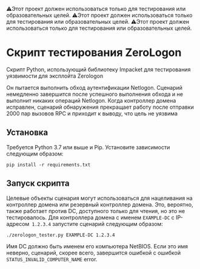 ⚠️Этот проект должен использоваться только для тестирования или образовательных целей.
⚠️Этот проект должен использоваться только для тестирования или образовательных целей.
⚠️Этот проект должен использоваться только для тестирования или образовательных целей.

# Скрипт тестирования ZeroLogon

Скрипт Python, использующий библиотеку Impacket для тестирования уязвимости для эксплойта Zerologon

Он пытается выполнить обход аутентификации Netlogon. Сценарий немедленно завершится после успешного выполнения обхода и не выполнит никаких операций Netlogon. Когда контроллер домена исправлен, сценарий обнаружения прекращает работу после отправки 2000 пар вызовов RPC и приходит к выводу, что цель не уязвима

## Установка

Требуется Python 3.7 или выше и Pip. Установите зависимости следующим образом:

    pip install -r requirements.txt

## Запуск скрипта

Целевые объекты сценария могут использоваться для нацеливания на контроллер домена или резервный контроллер домена. Это, вероятно, также работает против DC, доступного только для чтения, но это не тестировалось. Для контроллера домена с именем `EXAMPLE-DC` с IP-адресом` 1.2.3.4` запустите сценарий следующим образом:

    ./zerologon_tester.py EXAMPLE-DC 1.2.3.4

Имя DC должно быть именем его компьютера NetBIOS. Если это имя неверно, сценарий, скорее всего, завершится ошибкой с ошибкой
`STATUS_INVALID_COMPUTER_NAME` error.

